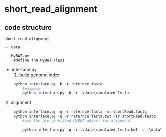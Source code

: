 # short_read_alignment



## code structure

```shell
short read alignment

-- data

-- MyBWT.py
	#define the MyBWT class

```

* interface.py
  	1. build genome index

```python
	python interface.py -b -r refernce.fasta
		#example
		python interface.py -b -r .\data\simulated_1m.fa
```

​			2. alignment

```python
	python interface.py -q -r refernce.fasta -sr shortRead.fastq
	python interface.py -q -r refernce.fasta.bwt -sr shortRead.fastq	#recommend
		#use the pre-generated MyBWT object for alignment

        python interface.py -q -r .\data\simulated_1m.fa.bwt -s .\data\pairend_read1_with_virants.fq
```
